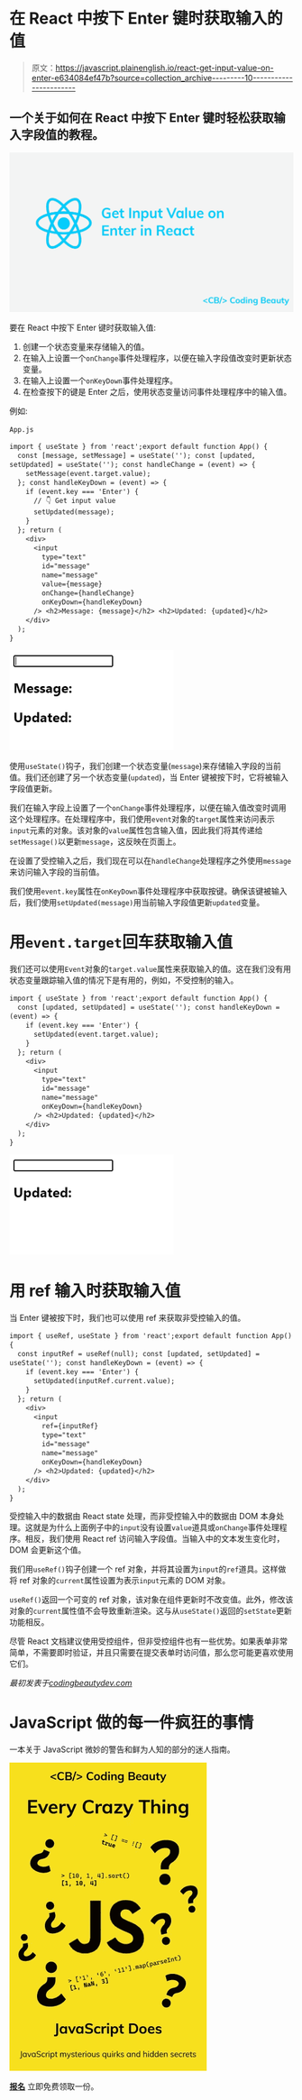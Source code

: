 # 在 React 中按下 Enter 键时获取输入的值

> 原文：<https://javascript.plainenglish.io/react-get-input-value-on-enter-e634084ef47b?source=collection_archive---------10----------------------->

## 一个关于如何在 React 中按下 Enter 键时轻松获取输入字段值的教程。

![](img/a5160bf3f59bb52f50705543cff78f1f.png)

要在 React 中按下 Enter 键时获取输入值:

1.  创建一个状态变量来存储输入的值。
2.  在输入上设置一个`onChange`事件处理程序，以便在输入字段值改变时更新状态变量。
3.  在输入上设置一个`onKeyDown`事件处理程序。
4.  在检查按下的键是 Enter 之后，使用状态变量访问事件处理程序中的输入值。

例如:

`App.js`

```
import { useState } from 'react';export default function App() {
  const [message, setMessage] = useState(''); const [updated, setUpdated] = useState(''); const handleChange = (event) => {
    setMessage(event.target.value);
  }; const handleKeyDown = (event) => {
    if (event.key === 'Enter') {
      // 👇 Get input value
      setUpdated(message);
    }
  }; return (
    <div>
      <input
        type="text"
        id="message"
        name="message"
        value={message}
        onChange={handleChange}
        onKeyDown={handleKeyDown}
      /> <h2>Message: {message}</h2> <h2>Updated: {updated}</h2>
    </div>
  );
}
```

![](img/4d8cbdc25950ec9ce04058aa912134f5.png)

使用`useState()`钩子，我们创建一个状态变量(`message`)来存储输入字段的当前值。我们还创建了另一个状态变量(`updated`)，当 Enter 键被按下时，它将被输入字段值更新。

我们在输入字段上设置了一个`onChange`事件处理程序，以便在输入值改变时调用这个处理程序。在处理程序中，我们使用`event`对象的`target`属性来访问表示`input`元素的对象。该对象的`value`属性包含输入值，因此我们将其传递给`setMessage()`以更新`message`，这反映在页面上。

在设置了受控输入之后，我们现在可以在`handleChange`处理程序之外使用`message`来访问输入字段的当前值。

我们使用`event.key`属性在`onKeyDown`事件处理程序中获取按键。确保该键被输入后，我们使用`setUpdated(message)`用当前输入字段值更新`updated`变量。

# 用`event.target`回车获取输入值

我们还可以使用`Event`对象的`target.value`属性来获取输入的值。这在我们没有用状态变量跟踪输入值的情况下是有用的，例如，不受控制的输入。

```
import { useState } from 'react';export default function App() {
  const [updated, setUpdated] = useState(''); const handleKeyDown = (event) => {
    if (event.key === 'Enter') {
      setUpdated(event.target.value);
    }
  }; return (
    <div>
      <input
        type="text"
        id="message"
        name="message"
        onKeyDown={handleKeyDown}
      /> <h2>Updated: {updated}</h2>
    </div>
  );
}
```

![](img/db404aafa91ef6276bac01632724fb7b.png)

# 用 ref 输入时获取输入值

当 Enter 键被按下时，我们也可以使用 ref 来获取非受控输入的值。

```
import { useRef, useState } from 'react';export default function App() {
  const inputRef = useRef(null); const [updated, setUpdated] = useState(''); const handleKeyDown = (event) => {
    if (event.key === 'Enter') {
      setUpdated(inputRef.current.value);
    }
  }; return (
    <div>
      <input
        ref={inputRef}
        type="text"
        id="message"
        name="message"
        onKeyDown={handleKeyDown}
      /> <h2>Updated: {updated}</h2>
    </div>
  );
}
```

受控输入中的数据由 React state 处理，而非受控输入中的数据由 DOM 本身处理。这就是为什么上面例子中的`input`没有设置`value`道具或`onChange`事件处理程序。相反，我们使用 React ref 访问输入字段值。当输入中的文本发生变化时，DOM 会更新这个值。

我们用`useRef()`钩子创建一个 ref 对象，并将其设置为`input`的`ref`道具。这样做将 ref 对象的`current`属性设置为表示`input`元素的 DOM 对象。

`useRef()`返回一个可变的 ref 对象，该对象在组件更新时不改变值。此外，修改该对象的`current`属性值不会导致重新渲染。这与从`useState()`返回的`setState`更新功能相反。

尽管 React 文档建议使用受控组件，但非受控组件也有一些优势。如果表单非常简单，不需要即时验证，并且只需要在提交表单时访问值，那么您可能更喜欢使用它们。

*最初发表于*[*codingbeautydev.com*](https://cbdev.link/c57a52)

# JavaScript 做的每一件疯狂的事情

一本关于 JavaScript 微妙的警告和鲜为人知的部分的迷人指南。

![](img/143ee152ba78025ea8643ba5b9726a20.png)

[**报名**](https://cbdev.link/d3c4eb) 立即免费领取一份。